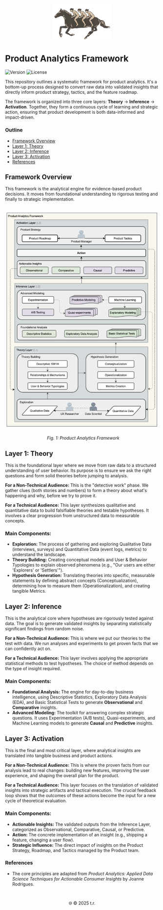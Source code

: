 <p align="center">
  <img src="./assets/paf-3l.png" alt="product analytics framework logo" width="190">
  <br>
</p>

# **Product Analytics Framework**

<p align="left">
<img src="https://img.shields.io/badge/version-1.0-blue" alt="Version">
<img src="https://img.shields.io/badge/License-MIT-lightgrey" alt="License">
</p>

This repository outlines a systematic framework for product analytics. It's a bottom-up process designed to convert raw data into validated insights that directly inform product strategy, tactics, and the feature roadmap.

The framework is organized into three core layers: **Theory** → **Inference** → **Activation**. Together, they form a continuous cycle of learning and strategic action, ensuring that product development is both data-informed and impact-driven.

### **Outline**

* [Framework Overview](framework-overview)  
* [Layer 1: Theory](layer-1-theory)  
* [Layer 2: Inference](layer-2-inference)  
* [Layer 3: Activation](layer-3-activation)  
* [References](references)

## **Framework Overview**

This framework is the analytical engine for evidence-based product decisions. It moves from foundational understanding to rigorous testing and finally to strategic implementation.

<p align="center">
  <img src="./assets/gh-fw.png" alt="product analytics framework" width="750">
  <br>
  <em>Fig. 1: Product Analytics Framework</em>
</p>


## **Layer 1: Theory**

This is the foundational layer where we move from raw data to a structured understanding of user behavior. Its purpose is to ensure we ask the right questions and form solid theories before jumping to analysis.

**For a Non-Technical Audience:** This is the "detective work" phase. We gather clues (both stories and numbers) to form a theory about what's happening and why, before we try to prove it.

**For a Technical Audience:** This layer synthesizes qualitative and quantitative data to build falsifiable theories and testable hypotheses. It involves a clear progression from unstructured data to measurable concepts.

### **Main Components:**

* **Exploration:** The process of gathering and exploring Qualitative Data (interviews, surveys) and Quantitative Data (event logs, metrics) to understand the landscape.  
* **Theory Building:** Creating conceptual models and User & Behavior Typologies to explain observed phenomena (e.g., "Our users are either 'Explorers' or 'Settlers'").  
* **Hypothesis Generation:** Translating theories into specific, measurable statements by defining abstract concepts (Conceptualization), determining how to measure them (Operationalization), and creating tangible Metrics.


## **Layer 2: Inference**

This is the analytical core where hypotheses are rigorously tested against data. The goal is to generate validated insights by separating statistically significant findings from random noise.

**For a Non-Technical Audience:** This is where we put our theories to the test with data. We run analyses and experiments to get proven facts that we can confidently act on.

**For a Technical Audience:** This layer involves applying the appropriate statistical methods to test hypotheses. The choice of method depends on the type of insight required.

### **Main Components:**

* **Foundational Analysis:** The engine for day-to-day business intelligence, using Descriptive Statistics, Exploratory Data Analysis (EDA), and Basic Statistical Tests to generate **Observational** and **Comparative** insights.  
* **Advanced Modeling:** The toolkit for answering complex strategic questions. It uses Experimentation (A/B tests), Quasi-experiments, and Machine Learning models to generate **Causal** and **Predictive** insights.


## **Layer 3: Activation**

This is the final and most critical layer, where analytical insights are translated into tangible business and product actions.

**For a Non-Technical Audience:** This is where the proven facts from our analysis lead to real changes: building new features, improving the user experience, and shaping the overall plan for the product.

**For a Technical Audience:** This layer focuses on the translation of validated insights into strategic artifacts and tactical execution. The crucial feedback loop shows that the outcomes of these actions become the input for a new cycle of theoretical evaluation.

### **Main Components:**

* **Actionable Insights:** The validated outputs from the Inference Layer, categorized as Observational, Comparative, Causal, or Predictive.  
* **Action:** The concrete implementation of an insight (e.g., shipping a feature, changing a user flow).  
* **Strategic Influence:** The direct impact of insights on the Product Strategy, Roadmap, and Tactics managed by the Product team.

### **References**

* The core principles are adapted from *Product Analytics: Applied Data Science Techniques for Actionable Consumer Insights* by Joanne Rodrigues.

</br>
<p align="center">🌐 © 2025 t.r.</p>
